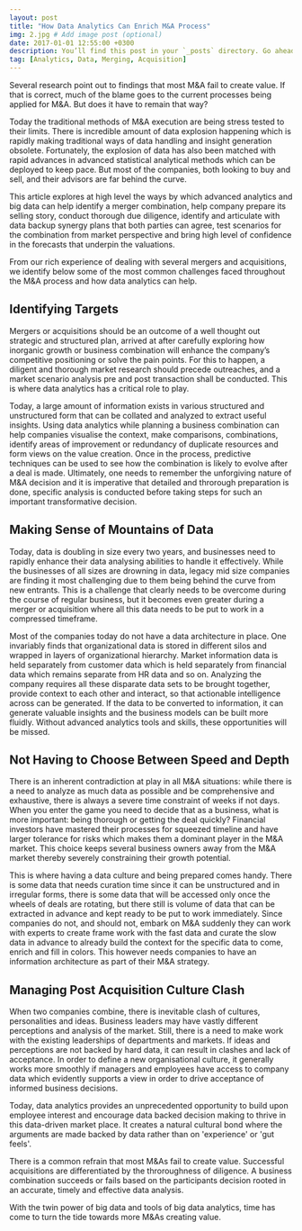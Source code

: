 ```yaml
---
layout: post
title: "How Data Analytics Can Enrich M&A Process"
img: 2.jpg # Add image post (optional)
date: 2017-01-01 12:55:00 +0300
description: You’ll find this post in your `_posts` directory. Go ahead and edit it and re-build the site to see your changes. # Add post description (optional)
tag: [Analytics, Data, Merging, Acquisition]
---
```

Several research point out to findings that most M&A fail to create value. If that is correct, much of the blame goes to the current processes being applied for M&A. But does it have to remain that way? 

Today the traditional methods of M&A execution are being stress tested to their limits. There is incredible amount of data explosion happening which is rapidly making traditional ways of data handling and insight generation obsolete. Fortunately, the explosion of data has also been matched with rapid advances in advanced statistical analytical methods which can be deployed to keep pace. But most of the companies, both looking to buy and sell, and their advisors are far behind the curve.

This article explores at high level the ways by which advanced analytics and big data can help identify a merger combination, help company prepare its selling story, conduct thorough due diligence, identify and articulate with data backup synergy plans that both parties can agree, test scenarios for the combination from market perspective and bring high level of confidence in the forecasts that underpin the valuations.

From our rich experience of dealing with several mergers and acquisitions, we identify below some of the most common challenges faced throughout the M&A process and how data analytics can help.

## Identifying Targets
Mergers or acquisitions should be an outcome of a well thought out strategic and structured plan, arrived at after carefully exploring how inorganic growth or business combination will enhance the company’s competitive positioning or solve the pain points. For this to happen, a diligent and thorough market research should precede outreaches, and a market scenario analysis pre and post transaction shall be conducted. This is where data analytics has a critical role to play.

Today, a large amount of information exists in various structured and unstructured form that can be collated and analyzed to extract useful insights. Using data analytics while planning a business combination can help companies visualise the context, make comparisons, combinations, identify areas of improvement or redundancy of duplicate resources and form views on the value creation. Once in the process, predictive techniques can be used to see how the combination is likely to evolve after a deal is made. Ultimately, one needs to remember the unforgiving nature of M&A decision and it is imperative that detailed and throrough preparation is done, specific analysis is conducted before taking steps for such an important transformative decision.

## Making Sense of Mountains of Data
Today, data is doubling in size every two years, and businesses need to rapidly enhance their data analysing abilities to handle it effectively. While the businesses of all sizes are drowning in data, legacy mid size companies are finding it most challenging due to them being behind the curve from new entrants. This is a challenge that clearly needs to be overcome during the course of regular business, but it becomes even greater during a merger or acquisition where all this data needs to be put to work in a compressed timeframe.

Most of the companies today do not have a data architecture in place. One invariably finds that organizational data is stored in different silos and wrapped in layers of organizational hierarchy. Market information data is held separately from customer data which is held separately from financial data which remains separate from HR data and so on. Analyzing the company requires all these disparate data sets to be brought together, provide context to each other and interact, so that actionable intelligence across can be generated. If the data to be converted to information, it can generate valuable insights and the business models can be built more fluidly. Without advanced analytics tools and skills, these opportunities will be missed.

## Not Having to Choose Between Speed and Depth
There is an inherent contradiction at play in all M&A situations: while there is a need to analyze as much data as possible and be comprehensive and exhaustive, there is always a severe time constraint of weeks if not days. When you enter the game you need to decide that as a business, what is more important: being thorough or getting the deal quickly? Financial investors have mastered their processes for squeezed timeline and have larger tolerance for risks which makes them a dominant player in the M&A market. This choice keeps several business owners away from the M&A market thereby severely constraining their growth potential.

This is where having a data culture and being prepared comes handy. There is some data that needs curation time since it can be unstructured and in irregular forms, there is some data that will be accessed only once the wheels of deals are rotating, but there still is volume of data that can be extracted in advance and kept ready to be put to work immediately. Since companies do not, and should not, embark on M&A suddenly they can work with experts to create frame work with the fast data and curate the slow data in advance to already build the context for the specific data to come, enrich and fill in colors.  This however needs companies to have an information architecture as part of their M&A strategy.

## Managing Post Acquisition Culture Clash
When two companies combine, there is inevitable clash of cultures, personalities and ideas. Business leaders may have vastly different perceptions and analysis of the market. Still, there is a need to make work with the existing leaderships of departments and markets. If ideas and perceptions are not backed by hard data, it can result in clashes and lack of acceptance. In order to define a new organisational culture, it generally works more smoothly if managers and employees have access to company data which evidently supports a view in order to drive acceptance of informed business decisions.

Today, data analytics provides an unprecedented opportunity to build upon employee interest and encourage data backed decision making to thrive in this data-driven market place. It creates a natural cultural bond where the arguments are made backed by data rather than on 'experience' or 'gut feels'.

There is a common refrain that most M&As fail to create value. Successful acquisitions are differentiated by the throroughness of diligence. A business combination succeeds or fails based on the participants decision rooted in an accurate, timely and effective data analysis.

With the twin power of big data and tools of big data analytics, time has come to turn the tide towards more M&As creating value.
